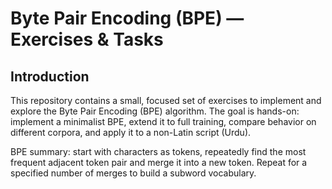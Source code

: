 # Byte Pair Encoding (BPE) — Exercises & Tasks

## Introduction
This repository contains a small, focused set of exercises to implement and explore the Byte Pair Encoding (BPE) algorithm. The goal is hands-on: implement a minimalist BPE, extend it to full training, compare behavior on different corpora, and apply it to a non-Latin script (Urdu).

BPE summary: start with characters as tokens, repeatedly find the most frequent adjacent token pair and merge it into a new token. Repeat for a specified number of merges to build a subword vocabulary.
